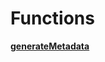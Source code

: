 # Functions

[**generateMetadata**](Functions%201b2aeacbb29981229225f3c72f80d029/generateMetadata%201b2aeacbb2998116a9fbfdb13139ac88.md)